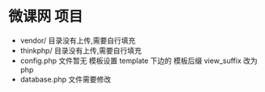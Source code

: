 # 微课网 项目
+ vendor/ 目录没有上传,需要自行填充
+ thinkphp/ 目录没有上传,需要自行填充
+ config.php 文件暂无 模板设置 template 下边的 模板后缀 view_suffix 改为 php
+ database.php 文件需要修改
